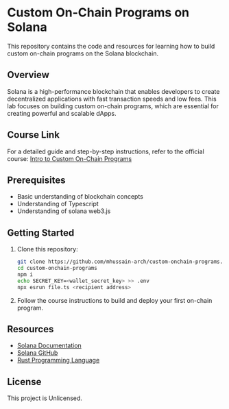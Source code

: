 # Custom On-Chain Programs on Solana

This repository contains the code and resources for learning how to build custom on-chain programs on the Solana blockchain.

## Overview

Solana is a high-performance blockchain that enables developers to create decentralized applications with fast transaction speeds and low fees. This lab focuses on building custom on-chain programs, which are essential for creating powerful and scalable dApps.

## Course Link

For a detailed guide and step-by-step instructions, refer to the official course: [Intro to Custom On-Chain Programs](https://solana.com/developers/courses/intro-to-solana/intro-to-custom-onchain-programs)

## Prerequisites

- Basic understanding of blockchain concepts
- Understanding of Typescript
- Understanding of solana web3.js

## Getting Started

1. Clone this repository:
    ```bash
    git clone https://github.com/mhussain-arch/custom-onchain-programs.git
    cd custom-onchain-programs
    npm i
    echo SECRET_KEY=<wallet_secret_key> >> .env
    npx esrun file.ts <recipient address>
    ```

2. Follow the course instructions to build and deploy your first on-chain program.

## Resources

- [Solana Documentation](https://docs.solana.com/)
- [Solana GitHub](https://github.com/solana-labs/solana)
- [Rust Programming Language](https://www.rust-lang.org/)

## License

This project is Unlicensed.